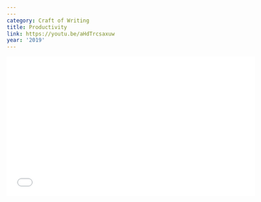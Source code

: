 ```yaml
---
---
category: Craft of Writing
title: Productivity
link: https://youtu.be/aHdTrcsaxuw
year: '2019'
---
```

<iframe width="560" height="315" src="{{ page.link }}" frameborder="0" allowfullscreen></iframe>
